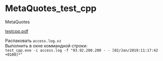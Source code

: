 # MetaQuotes_test_cpp
 MetaQuotes 

[testcpp.pdf](https://github.com/koziura/MetaQuotes_test_cpp/blob/master/docs/testcpp.pdf)

Распаковать `access.log.xz`  
Выполнить в окне коммандной строки:  
`test_cpp.exe -i access.log -f "93.92.200.200 - - [02/Jan/2019:11:17:42 +0100]*"`  
